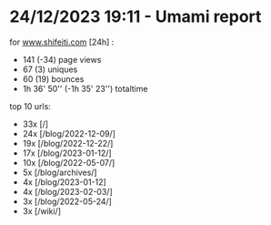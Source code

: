 # 24/12/2023 19:11 - Umami report
for www.shifeiti.com [24h] :

 - 141 (-34) page views
 - 67 (3) uniques
 - 60 (19) bounces
 - 1h 36' 50'' (-1h 35' 23'') totaltime


top 10 urls:
 - 33x [/]
 - 24x [/blog/2022-12-09/]
 - 19x [/blog/2022-12-22/]
 - 17x [/blog/2023-01-12/]
 - 10x [/blog/2022-05-07/]
 - 5x [/blog/archives/]
 - 4x [/blog/2023-01-12]
 - 4x [/blog/2023-02-03/]
 - 3x [/blog/2022-05-24/]
 - 3x [/wiki/]


